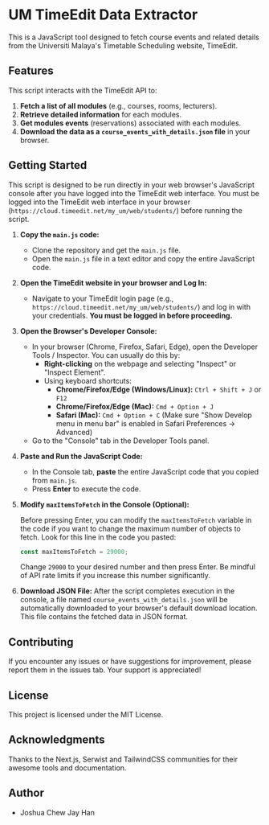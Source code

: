 # UM TimeEdit Data Extractor

This is a JavaScript tool designed to fetch course events and related details from the Universiti Malaya's Timetable Scheduling website, TimeEdit.

## Features

This script interacts with the TimeEdit API to:

1.  **Fetch a list of all modules** (e.g., courses, rooms, lecturers).
2.  **Retrieve detailed information** for each modules.
3.  **Get modules events** (reservations) associated with each modules.
4.  **Download the data as a `course_events_with_details.json` file** in your browser.

## Getting Started
This script is designed to be run directly in your web browser's JavaScript console after you have logged into the TimeEdit web interface. You must be logged into the TimeEdit web interface in your browser (`https://cloud.timeedit.net/my_um/web/students/`) before running the script.

1.  **Copy the `main.js` code:**
    *   Clone the repository and get the `main.js` file.
    *   Open the `main.js` file in a text editor and copy the entire JavaScript code.

2.  **Open the TimeEdit website in your browser and Log In:**
    *   Navigate to your TimeEdit login page (e.g., `https://cloud.timeedit.net/my_um/web/students/`) and log in with your credentials. **You must be logged in before proceeding.**

3.  **Open the Browser's Developer Console:**
    *   In your browser (Chrome, Firefox, Safari, Edge), open the Developer Tools / Inspector. You can usually do this by:
        *   **Right-clicking** on the webpage and selecting "Inspect" or "Inspect Element".
        *   Using keyboard shortcuts:
            *   **Chrome/Firefox/Edge (Windows/Linux):** `Ctrl + Shift + J` or `F12`
            *   **Chrome/Firefox/Edge (Mac):** `Cmd + Option + J`
            *   **Safari (Mac):** `Cmd + Option + C` (Make sure "Show Develop menu in menu bar" is enabled in Safari Preferences -> Advanced)
    *   Go to the "Console" tab in the Developer Tools panel.

4.  **Paste and Run the JavaScript Code:**
    *   In the Console tab, **paste** the entire JavaScript code that you copied from `main.js`.
    *   Press **Enter** to execute the code.

5.  **Modify `maxItemsToFetch` in the Console (Optional):**

    Before pressing Enter, you can modify the `maxItemsToFetch` variable in the code if you want to change the maximum number of objects to fetch.  Look for this line in the code you pasted:

    ```javascript
    const maxItemsToFetch = 29000;
    ```

    Change `29000` to your desired number and then press Enter. Be mindful of API rate limits if you increase this number significantly.

6.  **Download JSON File:** After the script completes execution in the console, a file named `course_events_with_details.json` will be automatically downloaded to your browser's default download location. This file contains the fetched data in JSON format.

## Contributing
If you encounter any issues or have suggestions for improvement, please report them in the issues tab. Your support is appreciated!

## License
This project is licensed under the MIT License.

## Acknowledgments
Thanks to the Next.js, Serwist and TailwindCSS communities for their awesome tools and documentation.

## Author

* Joshua Chew Jay Han
